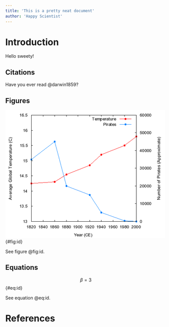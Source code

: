 ```yaml
---
title: 'This is a pretty neat document'
author: 'Happy Scientist'
---
```


# Introduction

Hello sweety!

## Citations

Have you ever read @darwin1859?

## Figures

![**Global warming is caused by the decline of pirates**](figures/pirates.jpg){#fig:id}

See figure @fig:id.

## Equations

$$ \beta = 3 $${#eq:id}

See equation @eq:id.


# References
